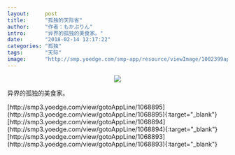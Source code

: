 ```yaml
---
layout:     post
title:      "孤独的天际省"
author:     "作者：もかぷりん"
intro:      "异界的孤独的美食家。"
date:       "2018-02-14 12:17:22"
categories: "孤独"
tags:       "天际"
image:      "http://smp.yoedge.com/smp-app/resource/viewImage/1002399appline.png"
---
```

<div style="text-align: center">
<p><img src="http://smp.yoedge.com/smp-app/resource/viewImage/1002399appline.png"/></p>
</div>
<p class="post-meta">
<span>异界的孤独的美食家。</span>
</p>
[http://smp3.yoedge.com/view/gotoAppLine/1068895](http://smp3.yoedge.com/view/gotoAppLine/1068895){:target="_blank"}
[http://smp3.yoedge.com/view/gotoAppLine/1068894](http://smp3.yoedge.com/view/gotoAppLine/1068894){:target="_blank"}
[http://smp3.yoedge.com/view/gotoAppLine/1068893](http://smp3.yoedge.com/view/gotoAppLine/1068893){:target="_blank"}


